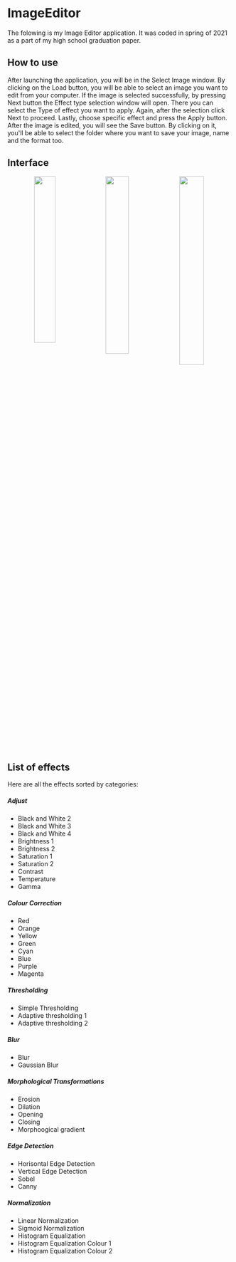 # ImageEditor
The folowing is my Image Editor application. It was coded in spring of 2021 as a part of my high school graduation paper.
## How to use
After launching the application, you will be in the Select Image window. By clicking on the Load button, you will be able to select an image you want to edit from your computer.
If the image is selected successfully, by pressing Next button the Effect type selection window will open. There you can select the Type of effect you want to apply. 
Again, after the selection click Next to proceed. Lastly, choose specific effect and press the Apply button. After the image is edited, you will see the Save button. 
By clicking on it, you'll be able to select the folder where you want to save your image, name and the format too.
## Interface

<p float="left" align="middle">
  <img align="top" src="https://user-images.githubusercontent.com/112171137/191496090-e424ae95-7a4f-49d9-9b02-1984fddd18af.png"  width="31%"/>
  <img align="top" src="https://user-images.githubusercontent.com/112171137/191496268-8df3b9a2-5c96-4e35-a6c6-a61a3572ed82.png" width="32%"/> 
  <img align="top" src="https://user-images.githubusercontent.com/112171137/191496470-37cc9b5d-2c53-4712-8590-462cc2dc7fc9.png"  width="33%"/>
</p>

## List of effects
Here are all the effects sorted by categories:
##### Adjust
- Black and White 2
- Black and White 3
- Black and White 4
- Brightness 1
- Brightness 2
- Saturation 1
- Saturation 2
- Contrast
- Temperature
- Gamma

##### Colour Correction
- Red
- Orange
- Yellow
- Green
- Cyan
- Blue
- Purple
- Magenta

##### Thresholding
- Simple Thresholding
- Adaptive thresholding 1
- Adaptive thresholding 2

##### Blur
- Blur
- Gaussian Blur

##### Morphological Transformations
- Erosion
- Dilation
- Opening
- Closing
- Morphoogical gradient

##### Edge Detection
- Horisontal Edge Detection
- Vertical Edge Detection
- Sobel
- Canny

##### Normalization
- Linear Normalization
- Sigmoid Normalization
- Histogram Equalization
- Histogram Equalization Colour 1
- Histogram Equalization Colour 2
